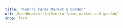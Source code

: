 ```yaml
---
title: "Kenrro Farms Market & Garden"
url: /brodheadsville/kenrro-farms-market-and-garden/
shop: farm
---
```

